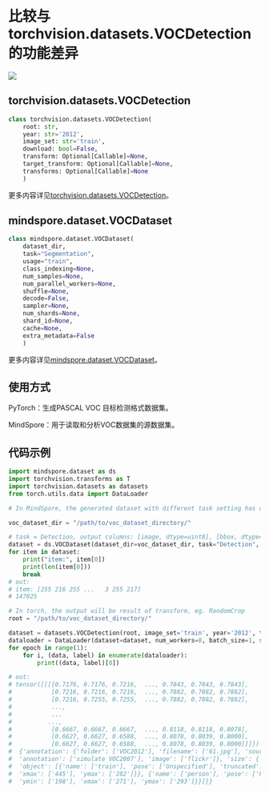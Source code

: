 ﻿# 比较与torchvision.datasets.VOCDetection的功能差异

<a href="https://gitee.com/mindspore/docs/blob/master/docs/mindspore/source_zh_cn/note/api_mapping/pytorch_diff/VOCDetection.md" target="_blank"><img src="https://mindspore-website.obs.cn-north-4.myhuaweicloud.com/website-images/master/resource/_static/logo_source.png"></a>

## torchvision.datasets.VOCDetection

```python
class torchvision.datasets.VOCDetection(
    root: str,
    year: str='2012',
    image_set: str='train',
    download: bool=False,
    transform: Optional[Callable]=None,
    target_transform: Optional[Callable]=None,
    transforms: Optional[Callable]=None
    )
```

更多内容详见[torchvision.datasets.VOCDetection](https://pytorch.org/vision/0.10/datasets.html#torchvision.datasets.VOCDetection)。

## mindspore.dataset.VOCDataset

```python
class mindspore.dataset.VOCDataset(
    dataset_dir,
    task="Segmentation",
    usage="train",
    class_indexing=None,
    num_samples=None,
    num_parallel_workers=None,
    shuffle=None,
    decode=False,
    sampler=None,
    num_shards=None,
    shard_id=None,
    cache=None,
    extra_metadata=False
    )
```

更多内容详见[mindspore.dataset.VOCDataset](https://mindspore.cn/docs/api/zh-CN/master/api_python/dataset/mindspore.dataset.VOCDataset.html#mindspore.dataset.VOCDataset)。

## 使用方式

PyTorch：生成PASCAL VOC 目标检测格式数据集。

MindSpore：用于读取和分析VOC数据集的源数据集。

## 代码示例

```python
import mindspore.dataset as ds
import torchvision.transforms as T
import torchvision.datasets as datasets
from torch.utils.data import DataLoader

# In MindSpore, the generated dataset with different task setting has different output columns.

voc_dataset_dir = "/path/to/voc_dataset_directory/"

# task = Detection, output columns: [image, dtype=uint8], [bbox, dtype=float32], [label, dtype=uint32], [difficult, dtype=uint32], [truncate, dtype=uint32].
dataset = ds.VOCDataset(dataset_dir=voc_dataset_dir, task="Detection", usage="train")
for item in dataset:
    print("item:", item[0])
    print(len(item[0]))
    break
# out:
# item: [255 216 255 ...   3 255 217]
# 147025

# In torch, the output will be result of transform, eg. RandomCrop
root = "/path/to/voc_dataset_directory/"

dataset = datasets.VOCDetection(root, image_set='train', year='2012', transform=T.ToTensor())
dataloader = DataLoader(dataset=dataset, num_workers=8, batch_size=1, shuffle=True)
for epoch in range(1):
    for i, (data, label) in enumerate(dataloader):
        print((data, label)[0])

# out:
# tensor([[[[0.7176, 0.7176, 0.7216,  ..., 0.7843, 0.7843, 0.7843],
#           [0.7216, 0.7216, 0.7216,  ..., 0.7882, 0.7882, 0.7882],
#           [0.7216, 0.7255, 0.7255,  ..., 0.7882, 0.7882, 0.7882],
#           ...,
#           ...
#          ...,
#           [0.6667, 0.6667, 0.6667,  ..., 0.8118, 0.8118, 0.8078],
#           [0.6627, 0.6627, 0.6588,  ..., 0.8078, 0.8039, 0.8000],
#           [0.6627, 0.6627, 0.6588,  ..., 0.8078, 0.8039, 0.8000]]]])
#  {'annotation': {'folder': ['VOC2012'], 'filename': ['61.jpg'], 'source': {'database': ['simulate VOC2007 Database'],
#  'annotation': ['simulate VOC2007'], 'image': ['flickr']}, 'size': {'width': ['500'], 'height': ['333'], 'depth': ['3']}, 'segmented': ['1'],
#  'object': [{'name': ['train'], 'pose': ['Unspecified'], 'truncated': ['0'], 'difficult': ['0'], 'bndbox': {'xmin': ['252'], 'ymin': ['42'],
#  'xmax': ['445'], 'ymax': ['282']}}, {'name': ['person'], 'pose': ['Frontal'], 'truncated': ['0'], 'difficult': ['0'], 'bndbox': {'xmin': ['204'],
#  'ymin': ['198'], 'xmax': ['271'], 'ymax': ['293']}}]}}
```
